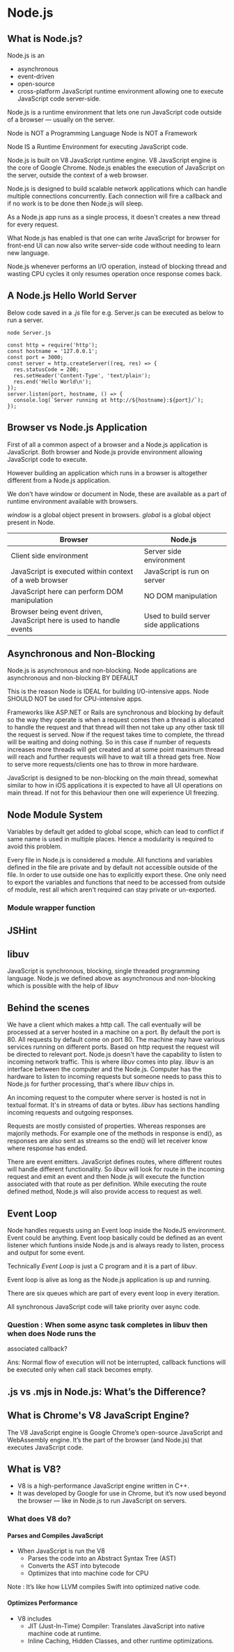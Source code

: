 #  Node.js


## What is Node.js?

Node.js is an 
- asynchronous 
- event-driven 
- open-source
- cross-platform
JavaScript runtime environment allowing one to execute JavaScript code server-side.

Node.js is a runtime environment that lets one run JavaScript code outside of a browser — usually on the server.

Node is NOT a Programming Language
Node is NOT a Framework

Node IS a Runtime Environment for executing JavaScript code. 

Node.js is built on V8 JavaScript runtime engine.
V8 JavaScript engine is the core of Google Chrome.
Node.js enables the execution of JavaScript on the server, outside the context of a web browser.

Node.js is designed to build scalable network applications which can handle multiple connections concurrently. Each
connection will fire a callback and if no work is to be done then Node.js will sleep.

As a Node.js app runs as a single process, it doesn't creates a new thread for every request.

What Node.js has enabled is that one can write JavaScript for browser for front-end UI can now also write server-side
code without needing to learn new language.

Node.js whenever performs an I/O operation, instead of blocking thread and wasting CPU cycles it only resumes operation
once response comes back.


## A Node.js Hello World Server

Below code saved in a *.js* file for e.g. Server.js can be executed as below to 
run a server.

```
node Server.js
```

```
const http = require('http');
const hostname = '127.0.0.1';
const port = 3000;
const server = http.createServer((req, res) => {
  res.statusCode = 200;
  res.setHeader('Content-Type', 'text/plain');
  res.end('Hello World\n');
});
server.listen(port, hostname, () => {
  console.log(`Server running at http://${hostname}:${port}/`);
});
```

## Browser vs Node.js Application

First of all a common aspect of a browser and a Node.js application is JavaScript. Both browser and Node.js provide
environment allowing JavaScript code to execute.

However building an application which runs in a browser is altogether different from a Node.js application.

We don't have window or document in Node, these are available as a part of runtime environment available with browsers.

*window* is a global object present in browsers.
*global* is a global object present in Node.

| Browser                                                              | Node.js |
|---|---|
| Client side environment                                              | Server side environment |
| JavaScript is executed within context of a web browser               | JavaScript is run on server |
| JavaScript here can perform DOM manipulation                         | NO DOM manipulation  |
| Browser being event driven, JavaScript here is used to handle events | Used to build server side applications |


## Asynchronous and Non-Blocking

Node.js is asynchronous and non-blocking. 
Node applications are asynchronous and non-blocking BY DEFAULT

This is the reason Node is IDEAL for building I/O-intensive apps.
Node SHOULD NOT be used for CPU-intensive apps.

Frameworks like ASP.NET or Rails are synchronous and blocking by default so the way they operate is when a request comes
then a thread is allocated to handle the request and that thread will then not take up any other task till the request is
served. Now if the request takes time to complete, the thread will be waiting and doing nothing.
So in this case if number of requests increases more threads will get created and at some point maximum thread will reach
and further requests will have to wait till a thread gets free. Now to serve more requests/clients one has to throw in
more hardware.

JavaScript is designed to be non-blocking on the *main* thread, somewhat similar to how in iOS applications it is expected
to have all UI operations on main thread.
If not for this behaviour then one will experience UI freezing.


## Node Module System

Variables by default get added to global scope, which can lead to conflict if same name is used in multiple places.
Hence a modularity is required to avoid this problem.

Every file in Node.js is considered a module. All functions and variables defined in the file are private and by default
not accessible outside of the file. In order to use outside one has to explicitly export these. One only need to export
the variables and functions that need to be accessed from outside of module, rest all which aren't required can stay
private or un-exported.

### Module wrapper function


## JSHint

## libuv

JavaScript is synchronous, blocking, single threaded programming language. Node.js we defined above as asynchronous and
non-blocking which is possible with the help of *libuv*

## Behind the scenes
We have a client which makes a http call. The call eventually will be processed at a server hosted in a machine on a port.
By default the port is 80. All requests by default come on port 80. The machine may have various services running on
different ports. Based on http request the request will be directed to relevant port. Node.js doesn't have the capability
to listen to incoming network traffic. This is where *libuv* comes into play. *libuv* is an interface between the computer
and the Node.js. Computer has the hardware to listen to incoming requests but someone needs to pass this to Node.js for
further processing, that's where *libuv* chips in.

An incoming request to the computer where server is hosted is not in textual format. It's in streams of data or bytes.
*libuv* has sections handling incoming requests and outgoing responses.

Requests are mostly consisted of properties. Whereas responses are majorily methods. For example one of the methods in
response is end(), as responses are also sent as streams so the end() will let receiver know where response has ended.

There are event emitters. JavaScript defines routes, where different routes will handle different functionality.
So *libuv* will look for route in the incoming request and emit an event and then Node.js will execute the function
associated with that route as per definition. While executing the route defined method, Node.js will also provide access
to request as well.


## Event Loop

Node handles requests using an Event loop inside the NodeJS environment. Event could be anything. Event loop basically
could be defined as an event listener which funtions inside Node.js and is always ready to listen, process and output
for some event.

Technically *Event Loop* is just a C program and it is a part of *libuv*.

Event loop is alive as long as the Node.js application is up and running.

There are six queues which are part of every event loop in every iteration.

All synchronous JavaScript code will take priority over async code.


### Question : When some async task completes in libuv then when does Node runs the
associated callback?

Ans: Normal flow of execution will not be interrupted, callback functions will be
executed only when call stack becomes empty.


## .js vs .mjs in Node.js: What’s the Difference?


## What is Chrome's V8 JavaScript Engine?
The V8 JavaScript engine is Google Chrome’s open-source JavaScript and WebAssembly engine. It’s the part of the browser
(and Node.js) that executes JavaScript code.


## What is V8?
- V8 is a high-performance JavaScript engine written in C++.
- It was developed by Google for use in Chrome, but it’s now used beyond the browser — like in Node.js to run JavaScript on servers.

### What does V8 do?

#### Parses and Compiles JavaScript
- When JavaScript is run the V8
  - Parses the code into an Abstract Syntax Tree (AST)
  - Converts the AST into bytecode
  - Optimizes that into machine code for CPU

Note : It’s like how LLVM compiles Swift into optimized native code.

#### Optimizes Performance
- V8 includes
  - JIT (Just-In-Time) Compiler: Translates JavaScript into native machine code at runtime.
  - Inline Caching, Hidden Classes, and other runtime optimizations.

